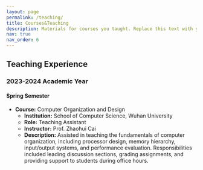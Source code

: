 ```yaml
---
layout: page
permalink: /teaching/
title: Courses&Teaching
description: Materials for courses you taught. Replace this text with your description.
nav: true
nav_order: 6
---
```


## Teaching Experience

### 2023-2024 Academic Year

#### Spring Semester

- **Course:** Computer Organization and Design
  - **Institution:** School of Computer Science, Wuhan University
  - **Role:** Teaching Assistant
  - **Instructor:** Prof. Zhaohui Cai
  - **Description:** Assisted in teaching the fundamentals of computer organization, including processor design, memory hierarchy, input/output systems, and performance evaluation. Responsibilities included leading discussion sections, grading assignments, and providing support to students during office hours.